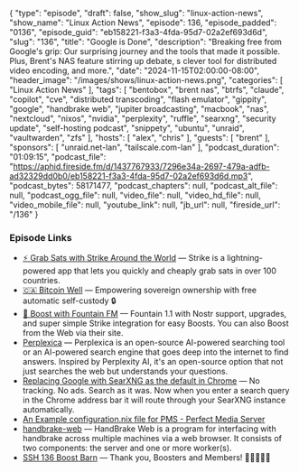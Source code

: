 {
  "type": "episode",
  "draft": false,
  "show_slug": "linux-action-news",
  "show_name": "Linux Action News",
  "episode": 136,
  "episode_padded": "0136",
  "episode_guid": "eb158221-f3a3-4fda-95d7-02a2ef693d6d",
  "slug": "136",
  "title": "Google is Done",
  "description": "Breaking free from Google's grip: Our surprising journey and the tools that made it possible. Plus, Brent's NAS feature stirring up debate, s clever tool for distributed video encoding, and more.",
  "date": "2024-11-15T02:00:00-08:00",
  "header_image": "/images/shows/linux-action-news.png",
  "categories": [
    "Linux Action News"
  ],
  "tags": [
    "bentobox",
    "brent nas",
    "btrfs",
    "claude",
    "copilot",
    "cve",
    "distributed transcoding",
    "flash emulator",
    "gippity",
    "google",
    "handbrake web",
    "jupiter broadcasting",
    "macbook",
    "nas",
    "nextcloud",
    "nixos",
    "nvidia",
    "perplexity",
    "ruffle",
    "searxng",
    "security update",
    "self-hosting podcast",
    "snippety",
    "ubuntu",
    "unraid",
    "vaultwarden",
    "zfs"
  ],
  "hosts": [
    "alex",
    "chris"
  ],
  "guests": [
    "brent"
  ],
  "sponsors": [
    "unraid.net-lan",
    "tailscale.com-lan"
  ],
  "podcast_duration": "01:09:15",
  "podcast_file": "https://aphid.fireside.fm/d/1437767933/7296e34a-2697-479a-adfb-ad32329dd0b0/eb158221-f3a3-4fda-95d7-02a2ef693d6d.mp3",
  "podcast_bytes": 58171477,
  "podcast_chapters": null,
  "podcast_alt_file": null,
  "podcast_ogg_file": null,
  "video_file": null,
  "video_hd_file": null,
  "video_mobile_file": null,
  "youtube_link": null,
  "jb_url": null,
  "fireside_url": "/136"
}


### Episode Links

  * [⚡ Grab Sats with Strike Around the World](https://strike.me/download/ "⚡ Grab Sats with Strike Around the World") — Strike is a lightning-powered app that lets you quickly and cheaply grab sats in over 100 countries.
  * [🇨🇦 Bitcoin Well](https://bitcoinwell.com/ "🇨🇦  Bitcoin Well") — Empowering sovereign ownership with free automatic self-custody 🔒
  * [🎉 Boost with Fountain FM](https://fountain.fm/show/LxGQPEpBqTDLxF4d6qC5 "🎉 Boost with Fountain FM") — Fountain 1.1 with Nostr support, upgrades, and super simple Strike integration for easy Boosts. You can also Boost from the Web via their site.
  * [Perplexica](https://github.com/ItzCrazyKns/Perplexica "Perplexica") — Perplexica is an open-source AI-powered searching tool or an AI-powered search engine that goes deep into the internet to find answers. Inspired by Perplexity AI, it's an open-source option that not just searches the web but understands your questions.
  * [Replacing Google with SearXNG as the default in Chrome](https://blog.ktz.me/replacing-google-with-searxng-as-the-default-in-chrome/ "Replacing Google with SearXNG as the default in Chrome") — No tracking. No ads. Search as it was. Now when you enter a search query in the Chrome address bar it will route through your SearXNG instance automatically.
  * [An Example configuration.nix file for PMS - Perfect Media Server](https://perfectmediaserver.com/02-tech-stack/nixos/configuration.nix/ "An Example configuration.nix file for PMS - Perfect Media Server")
  * [handbrake-web](https://github.com/TheNickOfTime/handbrake-web "handbrake-web") — HandBrake Web is a program for interfacing with handbrake across multiple machines via a web browser. It consists of two components: the server and one or more worker(s).
  * [SSH 136 Boost Barn](https://paste.docs.lol/code/UnwrinklesRelics "SSH 136 Boost Barn") — Thank you, Boosters and Members! 🚀🚀🚀🚀🚀


